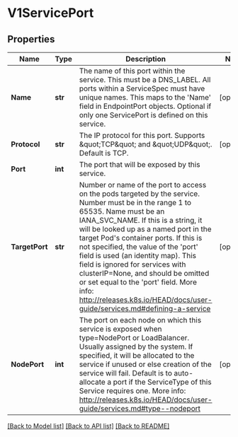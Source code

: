# V1ServicePort

## Properties
Name | Type | Description | Notes
------------ | ------------- | ------------- | -------------
**Name** | **str** | The name of this port within the service. This must be a DNS_LABEL. All ports within a ServiceSpec must have unique names. This maps to the &#39;Name&#39; field in EndpointPort objects. Optional if only one ServicePort is defined on this service. | [optional] 
**Protocol** | **str** | The IP protocol for this port. Supports \&quot;TCP\&quot; and \&quot;UDP\&quot;. Default is TCP. | [optional] 
**Port** | **int** | The port that will be exposed by this service. | 
**TargetPort** | **str** | Number or name of the port to access on the pods targeted by the service. Number must be in the range 1 to 65535. Name must be an IANA_SVC_NAME. If this is a string, it will be looked up as a named port in the target Pod&#39;s container ports. If this is not specified, the value of the &#39;port&#39; field is used (an identity map). This field is ignored for services with clusterIP&#x3D;None, and should be omitted or set equal to the &#39;port&#39; field. More info: http://releases.k8s.io/HEAD/docs/user-guide/services.md#defining-a-service | [optional] 
**NodePort** | **int** | The port on each node on which this service is exposed when type&#x3D;NodePort or LoadBalancer. Usually assigned by the system. If specified, it will be allocated to the service if unused or else creation of the service will fail. Default is to auto-allocate a port if the ServiceType of this Service requires one. More info: http://releases.k8s.io/HEAD/docs/user-guide/services.md#type--nodeport | [optional] 

[[Back to Model list]](../README.md#documentation-for-models) [[Back to API list]](../README.md#documentation-for-api-endpoints) [[Back to README]](../README.md)


